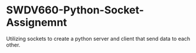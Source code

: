 # SWDV660-Python-Socket-Assignemnt
Utilizing sockets to create a python server and client that send data to each other.
